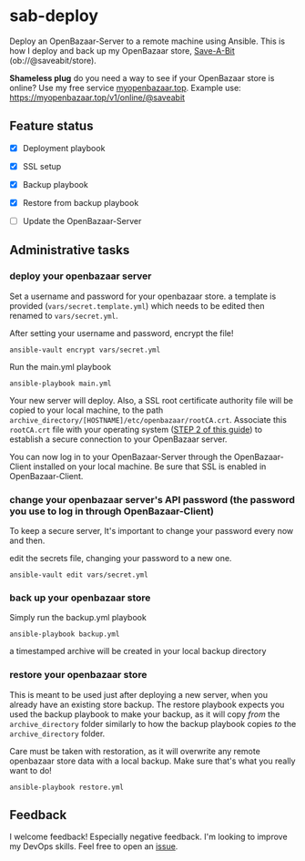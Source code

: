 # sab-deploy


Deploy an OpenBazaar-Server to a remote machine using Ansible. This is how I deploy and back up my OpenBazaar store, [Save-A-Bit](ob://@saveabit/store) (ob://@saveabit/store).

**Shameless plug** do you need a way to see if your OpenBazaar store is online? Use my free service [myopenbazaar.top](https://myopenbazaar.top/). Example use: https://myopenbazaar.top/v1/online/@saveabit

## Feature status

* [x] Deployment playbook
* [x] SSL setup
* [x] Backup playbook
* [x] Restore from backup playbook
* [ ] Update the OpenBazaar-Server


## Administrative tasks

### deploy your openbazaar server

Set a username and password for your openbazaar store. a template is provided (`vars/secret.template.yml`) which needs to be edited then renamed to `vars/secret.yml`.

After setting your username and password, encrypt the file!

    ansible-vault encrypt vars/secret.yml

Run the main.yml playbook

    ansible-playbook main.yml

Your new server will deploy. Also, a SSL root certificate authority file will be copied to your local machine, to the path `archive_directory/[HOSTNAME]/etc/openbazaar/rootCA.crt`. Associate this `rootCA.crt` file with your operating system ([STEP 2 of this guide](https://slack-files.com/T02FPGBKB-F0XK9ND2Q-fc5e6500a3)) to establish a secure connection to your OpenBazaar server.

You can now log in to your OpenBazaar-Server through the OpenBazaar-Client installed on your local machine. Be sure that SSL is enabled in OpenBazaar-Client.

### change your openbazaar server's API password (the password you use to log in through OpenBazaar-Client)

To keep a secure server, It's important to change your password every now and then.

edit the secrets file, changing your password to a new one.

    ansible-vault edit vars/secret.yml


### back up your openbazaar store

Simply run the backup.yml playbook

    ansible-playbook backup.yml

a timestamped archive will be created in your local backup directory


### restore your openbazaar store

This is meant to be used just after deploying a new server, when you already have an existing store backup. The restore playbook expects you used the backup playbook to make your backup, as it will copy *from* the `archive_directory` folder similarly to how the backup playbook copies *to* the `archive_directory` folder.

Care must be taken with restoration, as it will overwrite any remote openbazaar store data with a local backup. Make sure that's what you really want to do!

    ansible-playbook restore.yml


## Feedback

I welcome feedback! Especially negative feedback. I'm looking to improve my DevOps skills. Feel free to open an [issue](https://github.com/insanity54/sab-deploy/issues).

